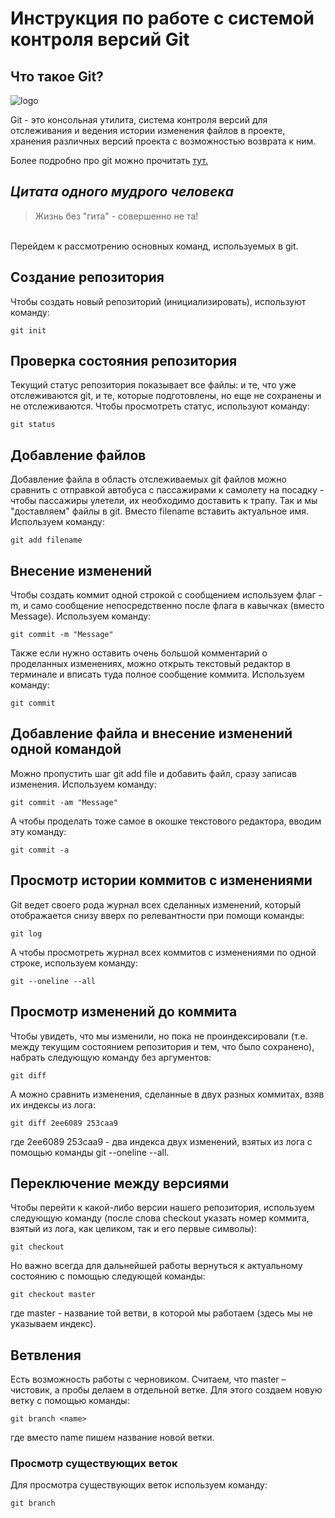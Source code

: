 # **Инструкция по работе с системой контроля версий Git**

## **Что такое Git?**

![logo](Git-logo.png)

Git - это консольная утилита, система контроля версий для отслеживания и ведения истории изменения файлов в проекте, хранения различных версий проекта с возможностью возврата к ним.

Более подробно про git можно прочитать [тут.](https://habr.com/ru/post/541258/)

## *Цитата одного мудрого человека*

> Жизнь без "гита" - совершенно не та!

\
Перейдем к рассмотрению основных команд, используемых в git.

## **Создание репозитория**

Чтобы создать новый репозиторий (инициализировать), используют команду:

    git init

## **Проверка состояния репозитория**

Текущий статус репозитория показывает все файлы: и те, что уже отслеживаются git, и те, которые подготовлены, но еще не сохранены и не отслеживаются. Чтобы просмотреть статус, используют команду:

    git status

## **Добавление файлов**

Добавление файла в область отслеживаемых git файлов можно сравнить с отправкой автобуса с пассажирами к самолету на посадку - чтобы пассажиры улетели, их необходимо доставить к трапу. Так и мы "доставляем" файлы в git. Вместо filename вставить актуальное имя. Используем команду: 

    git add filename

## **Внесение изменений**

Чтобы создать коммит одной строкой с сообщением используем флаг -m, и само сообщение непосредственно после флага в кавычках (вместо Message). Используем команду: 

    git commit -m "Message"

Также если нужно оставить очень большой комментарий о проделанных изменениях, можно открыть текстовый редактор в терминале и вписать туда полное сообщение коммита. Используем команду:

    git commit

## **Добавление файла и внесение изменений одной командой**

Можно пропустить шаг git add file и добавить файл, сразу записав изменения. Используем команду:

    git commit -am "Message"

А чтобы проделать тоже самое в окошке текстового редактора, вводим эту команду:

    git commit -a

## **Просмотр истории коммитов с изменениями**

Git ведет своего рода журнал всех сделанных изменений, который отображается снизу вверх по релевантности при помощи команды:

    git log

А чтобы просмотреть журнал всех коммитов с изменениями по одной строке, используем команду:

    git --oneline --all

## **Просмотр изменений до коммита**

Чтобы увидеть, что мы изменили, но пока не проиндексировали (т.е. между текущим состоянием репозитория и тем, что было сохранено), набрать следующую команду без аргументов:

    git diff

А можно сравнить изменения, сделанные в двух разных коммитах, взяв их индексы из лога:

    git diff 2ee6089 253caa9

где 2ee6089 253caa9 - два индекса двух изменений, взятых из лога с помощью команды git --oneline --all.

## **Переключение между версиями**

Чтобы перейти к какой-либо версии нашего репозитория, используем следующую команду (после слова checkout указать номер коммита, взятый из лога, как целиком, так и его первые символы):

    git checkout

Но важно всегда для дальнейшей работы вернуться к актуальному состоянию с помощью следующей команды:

    git checkout master

где master - название той ветви, в которой мы работаем (здесь мы не указываем индекс).

## **Ветвления**

Есть возможность работы с черновиком. Считаем, что master – чистовик, а 
пробы делаем в отдельной ветке. Для этого создаем новую ветку с помощью команды:

    git branch <name>

где вместо name пишем название новой ветки.

### **Просмотр существующих веток**

Для просмотра существующих веток используем команду:

    git branch

